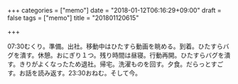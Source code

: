 +++
categories = ["memo"]
date = "2018-01-12T06:16:29+09:00"
draft = false
tags = ["memo"]
title = "201801120615"

+++

07:30むくり。準備。出社。移動中はひたすら動画を眺める。到着。ひたすらバグを潰す。休憩。おにぎり１つ。残り時間は昼寝。行動再開。ひたすらバグを潰す。きりがよくなったため退社。帰宅。洗濯ものを回す。夕食。だらっとすごす。お話を読み返す。23:30おねむ。そして今。
